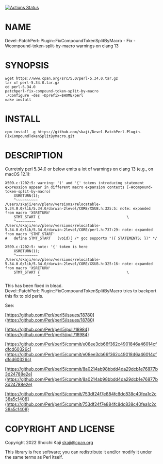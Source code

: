 [![Actions Status](https://github.com/skaji/Devel-PatchPerl-Plugin-FixCompoundTokenSplitByMacro/workflows/test/badge.svg)](https://github.com/skaji/Devel-PatchPerl-Plugin-FixCompoundTokenSplitByMacro/actions)

# NAME

Devel::PatchPerl::Plugin::FixCompoundTokenSplitByMacro - Fix -Wcompound-token-split-by-macro warnings on clang 13

# SYNOPSIS

    wget https://www.cpan.org/src/5.0/perl-5.34.0.tar.gz
    tar xf perl-5.34.0.tar.gz
    cd perl-5.34.0
    patchperl-fix-compound-token-split-by-macro
    ./Configure -des -Dprefix=$HOME/perl
    make install

# INSTALL

    cpm install -g https://github.com/skaji/Devel-PatchPerl-Plugin-FixCompoundTokenSplitByMacro.git

# DESCRIPTION

Curretnly perl 5.34.0 or below emits a lot of warnings on clang 13 (e.g., on macOS 12.1):

    X509.c:1202:5: warning: '(' and '{' tokens introducing statement expression appear in different macro expansion contexts [-Wcompound-token-split-by-macro]
        XSRETURN(1);
        ^~~~~~~~~~~
    /Users/skaji/env/plenv/versions/relocatable-5.34.0.0/lib/5.34.0/darwin-2level/CORE/XSUB.h:325:5: note: expanded from macro 'XSRETURN'
        STMT_START {                                        \
        ^~~~~~~~~~
    /Users/skaji/env/plenv/versions/relocatable-5.34.0.0/lib/5.34.0/darwin-2level/CORE/perl.h:737:29: note: expanded from macro 'STMT_START'
    #   define STMT_START   (void)( /* gcc supports "({ STATEMENTS; })" */
                                  ^
    X509.c:1202:5: note: '{' token is here
        XSRETURN(1);
        ^~~~~~~~~~~
    /Users/skaji/env/plenv/versions/relocatable-5.34.0.0/lib/5.34.0/darwin-2level/CORE/XSUB.h:325:16: note: expanded from macro 'XSRETURN'
        STMT_START {                                        \
                   ^

This has been fixed in blead.
Devel::PatchPerl::Plugin::FixCompoundTokenSplitByMacro tries to backport this fix to old perls.

See:

[https://github.com/Perl/perl5/issues/18780](https://github.com/Perl/perl5/issues/18780)

[https://github.com/Perl/perl5/pull/18984](https://github.com/Perl/perl5/pull/18984)

[https://github.com/Perl/perl5/commit/e08ee3cb66f362c4901846a46014cfdfcd60326c](https://github.com/Perl/perl5/commit/e08ee3cb66f362c4901846a46014cfdfcd60326c)

[https://github.com/Perl/perl5/commit/8a0214ab98bbdd4da29dcb1e76877b3d24788e2e](https://github.com/Perl/perl5/commit/8a0214ab98bbdd4da29dcb1e76877b3d24788e2e)

[https://github.com/Perl/perl5/commit/753df24f7e884fc8dc838c40fea1c2c38a5c1408](https://github.com/Perl/perl5/commit/753df24f7e884fc8dc838c40fea1c2c38a5c1408)

# COPYRIGHT AND LICENSE

Copyright 2022 Shoichi Kaji <skaji@cpan.org>

This library is free software; you can redistribute it and/or modify
it under the same terms as Perl itself.

